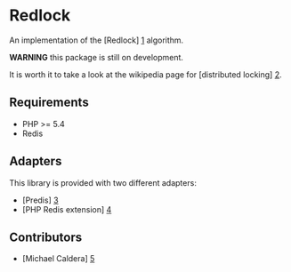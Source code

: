 # Redlock

An implementation of the [Redlock] [1] algorithm.

**WARNING** this package is still on development.

It is worth it to take a look at the wikipedia page for [distributed locking] [2].

## Requirements

* PHP >= 5.4
* Redis

## Adapters

This library is provided with two different adapters:

* [Predis] [3]
* [PHP Redis extension] [4]

## Contributors

* [Michael Caldera] [5]


[1]: http://redis.io/topics/distlock
[2]: http://en.wikipedia.org/wiki/Distributed_lock_manager
[3]: https://github.com/nrk/predis
[4]: https://github.com/phpredis/phpredis
[5]: https://github.com/michcald
